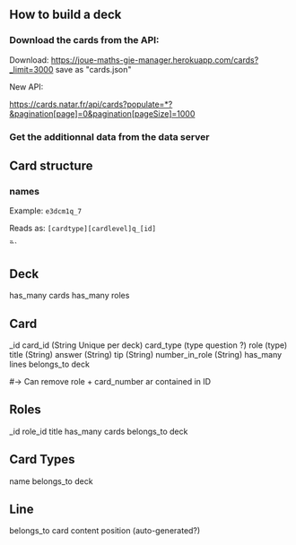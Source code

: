 ## How to build a deck 


### Download the cards from the API: 

Download: https://joue-maths-gie-manager.herokuapp.com/cards?_limit=3000
save as "cards.json"

New API:

https://cards.natar.fr/api/cards?populate=*?&pagination[page]=0&pagination[pageSize]=1000


### Get the additionnal data from the data server



## Card structure 

### names 

Example: 
`e3dcm1q_7`

Reads as: 
`[cardtype][cardlevel]q_[id]`



̏̏```

Deck 
---- 
has_many cards
has_many roles

Card 
---- 
_id 
card_id  (String Unique per deck)
card_type (type question ?)
role  (type) 
title (String)
answer (String)
tip (String)
number_in_role (String)
has_many lines
belongs_to deck 

#-> Can remove   role + card_number ar contained in ID

Roles 
----
_id 
role_id
title 
has_many cards
belongs_to deck

Card Types
---- 
name 
belongs_to deck

Line
---- 
belongs_to card
content
position (auto-generated?)
```
